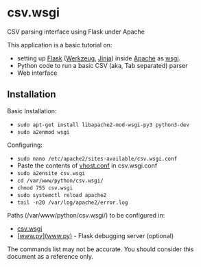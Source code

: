 # csv.wsgi
CSV parsing interface using Flask under Apache

This application is a basic tutorial on:

- setting up [Flask](https://flask.palletsprojects.com/en/1.1.x/) ([Werkzeug](https://palletsprojects.com/p/werkzeug/), [Jinja](https://palletsprojects.com/p/jinja/)) inside [Apache](http://httpd.apache.org/) as [wsgi](https://en.wikipedia.org/wiki/Web_Server_Gateway_Interface).
- Python code to run a basic CSV (aka, Tab separated) parser
- Web interface

## Installation
Basic Installation:
 - `sudo apt-get install libapache2-mod-wsgi-py3 python3-dev`
 - `sudo a2enmod wsgi`

Configuring:
 - `sudo nano /etc/apache2/sites-available/csv.wsgi.conf`
 - Paste the contents of [vhost.conf](vhost.conf) in csv.wsgi.conf          
 - `sudo a2ensite csv.wsgi`
 - `cd /var/www/python/csv.wsgi/`
 - `chmod 755 csv.wsgi`
 - `sudo systemctl reload apache2`
 - `tail -n20 /var/log/apache2/error.log`

Paths (/var/www/python/csv.wsgi/) to be configured in:
 - [csv.wsgi](csv.wsgi)
 - [www.py](www.py) - Flask debugging server (optional)

The commands list may not be accurate. You should consider this document as a reference only.
